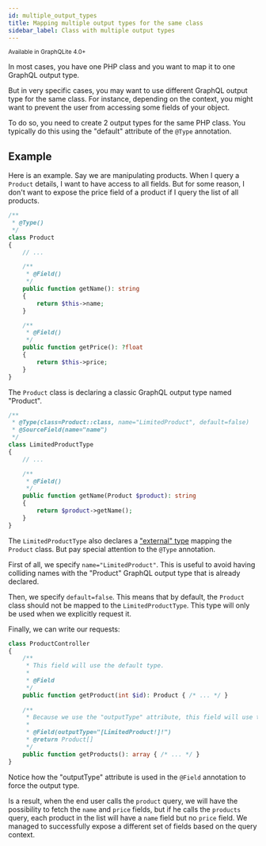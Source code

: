 ```yaml
---
id: multiple_output_types
title: Mapping multiple output types for the same class
sidebar_label: Class with multiple output types
---
```

<small>Available in GraphQLite 4.0+</small>

In most cases, you have one PHP class and you want to map it to one GraphQL output type.

But in very specific cases, you may want to use different GraphQL output type for the same class.
For instance, depending on the context, you might want to prevent the user from accessing some fields of your object.

To do so, you need to create 2 output types for the same PHP class. You typically do this using the "default" attribute of the `@Type` annotation.

## Example

Here is an example. Say we are manipulating products. When I query a `Product` details, I want to have access to all fields.
But for some reason, I don't want to expose the price field of a product if I query the list of all products.  

```php
/**
 * @Type()
 */
class Product
{
    // ...

    /**
     * @Field()
     */
    public function getName(): string
    {
        return $this->name;
    }

    /**
     * @Field()
     */
    public function getPrice(): ?float
    {
        return $this->price;
    }
}
```

The `Product` class is declaring a classic GraphQL output type named "Product".

```php
/**
 * @Type(class=Product::class, name="LimitedProduct", default=false)
 * @SourceField(name="name")
 */
class LimitedProductType
{
    // ...

    /**
     * @Field()
     */
    public function getName(Product $product): string
    {
        return $product->getName();
    }
}
```


The `LimitedProductType` also declares a ["external" type](external_type_declaration.md) mapping the `Product` class.
But pay special attention to the `@Type` annotation.

First of all, we specify `name="LimitedProduct"`. This is useful to avoid having colliding names with the "Product" GraphQL output type
that is already declared.

Then, we specify `default=false`. This means that by default, the `Product` class should not be mapped to the `LimitedProductType`.
This type will only be used when we explicitly request it.

Finally, we can write our requests:

```php
class ProductController
{
    /**
     * This field will use the default type.
     *
     * @Field
     */
    public function getProduct(int $id): Product { /* ... */ } 
    
    /**
     * Because we use the "outputType" attribute, this field will use the other type.
     *
     * @Field(outputType="[LimitedProduct!]!")
     * @return Product[]
     */
    public function getProducts(): array { /* ... */ } 
}
``` 

Notice how the "outputType" attribute is used in the `@Field` annotation to force the output type.

Is a result, when the end user calls the `product` query, we will have the possibility to fetch the `name` and `price` fields,
but if he calls the `products` query, each product in the list will have a `name` field but no `price` field. We managed
to successfully expose a different set of fields based on the query context.

